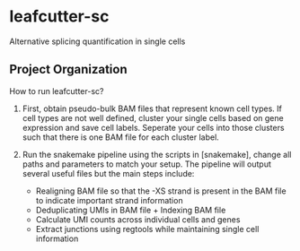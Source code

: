 leafcutter-sc
==============================

Alternative splicing quantification in single cells

Project Organization
------------

How to run leafcutter-sc? 

1. First, obtain pseudo-bulk BAM files that represent known cell types. If cell types are not well defined, cluster your single cells based on gene expression and save cell labels. Seperate your cells into those clusters such that there is one BAM file for each cluster label. 

2. Run the snakemake pipeline using the scripts in [snakemake], change all paths and parameters to match your setup. The pipeline will output several useful files but the main steps include:
   - Realigning BAM file so that the -XS strand is present in the BAM file to indicate important strand information
   - Deduplicating UMIs in BAM file + Indexing BAM file
   - Calculate UMI counts across individual cells and genes 
   - Extract junctions using regtools while maintaining single cell information